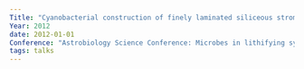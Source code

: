 ```yaml
---
Title: "Cyanobacterial construction of finely laminated siliceous stromatolites in a Yellowstone National Park hot spring"
Year: 2012
date: 2012-01-01
Conference: "Astrobiology Science Conference: Microbes in lithifying systems session"
tags: talks
---
```

